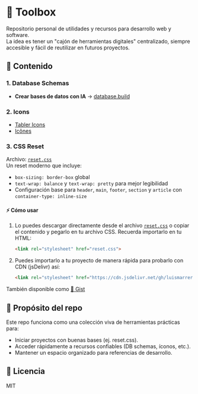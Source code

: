 # 🧰 Toolbox

Repositorio personal de utilidades y recursos para desarrollo web y software.  
La idea es tener un "cajón de herramientas digitales" centralizado, siempre accesible y fácil de reutilizar en futuros proyectos.

## 📂 Contenido

### 1. Database Schemas

- **Crear bases de datos con IA** → [database.build](https://database.build/)

### 2. Icons

- [Tabler Icons](https://tabler.io/icons)  
- [Icônes](https://icones.netlify.app/collection/all)

### 3. CSS Reset

Archivo: [`reset.css`](reset.css)  
Un reset moderno que incluye:

- `box-sizing: border-box` global
- `text-wrap: balance` y `text-wrap: pretty` para mejor legibilidad
- Configuración base para `header`, `main`, `footer`, `section` y `article` con `container-type: inline-size`

#### ⚡ Cómo usar

1. Lo puedes descargar directamente desde el archivo [`reset.css`](reset.css) o copiar el contenido y pegarlo en tu archivo CSS. Recuerda importarlo en tu HTML:

    ```html
    <link rel="stylesheet" href="reset.css">
    ```

2. Puedes importarlo a tu proyecto de manera rápida para probarlo con CDN (jsDelivr) así:

    ```html
    <link rel="stylesheet" href="https://cdn.jsdelivr.net/gh/luismarrer/toolbox@5708a68/reset.css">
    ```

También disponible como [🔗 Gist](https://gist.github.com/luismarrer/5b4aee9a101383ff15e74469ad8ca7cb)

## 🚀 Propósito del repo

Este repo funciona como una colección viva de herramientas prácticas para:

- Iniciar proyectos con buenas bases (ej. reset.css).
- Acceder rápidamente a recursos confiables (DB schemas, íconos, etc.).
- Mantener un espacio organizado para referencias de desarrollo.

## 📝 Licencia

MIT
